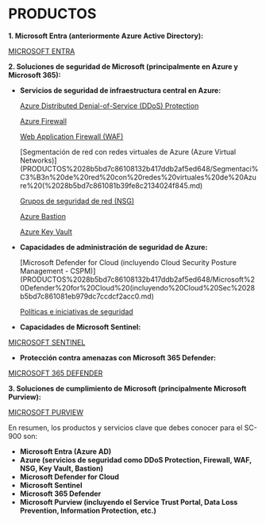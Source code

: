 # PRODUCTOS

**1. Microsoft Entra (anteriormente Azure Active Directory):**

[MICROSOFT ENTRA](PRODUCTOS%2028b5bd7c86108132b417ddb2af5ed648/MICROSOFT%20ENTRA%2028b5bd7c86108155a3c7f6654beaac58.md)

**2. Soluciones de seguridad de Microsoft (principalmente en Azure y Microsoft 365):**

- **Servicios de seguridad de infraestructura central en Azure:**
    
    [Azure Distributed Denial-of-Service (DDoS) Protection](PRODUCTOS%2028b5bd7c86108132b417ddb2af5ed648/Azure%20Distributed%20Denial-of-Service%20(DDoS)%20Protect%2028b5bd7c861081f18855cabfb35b0905.md)
    
    [Azure Firewall](PRODUCTOS%2028b5bd7c86108132b417ddb2af5ed648/Azure%20Firewall%2028b5bd7c861081afa1b4cd70fc14f2b4.md)
    
    [Web Application Firewall (WAF)](PRODUCTOS%2028b5bd7c86108132b417ddb2af5ed648/Web%20Application%20Firewall%20(WAF)%2028b5bd7c861081c998e8c21f7a3aa9e0.md)
    
    [Segmentación de red con redes virtuales de Azure (Azure Virtual Networks)](PRODUCTOS%2028b5bd7c86108132b417ddb2af5ed648/Segmentaci%C3%B3n%20de%20red%20con%20redes%20virtuales%20de%20Azure%20(%2028b5bd7c861081b39fe8c2134024f845.md)
    
    [Grupos de seguridad de red (NSG)](PRODUCTOS%2028b5bd7c86108132b417ddb2af5ed648/Grupos%20de%20seguridad%20de%20red%20(NSG)%2028b5bd7c86108155ad41d027bc14e623.md)
    
    [Azure Bastion](PRODUCTOS%2028b5bd7c86108132b417ddb2af5ed648/Azure%20Bastion%2028b5bd7c8610818e9651e3c856459334.md)
    
    [Azure Key Vault](PRODUCTOS%2028b5bd7c86108132b417ddb2af5ed648/Azure%20Key%20Vault%2028b5bd7c8610818394b5eff6a379e08e.md)
    
- **Capacidades de administración de seguridad de Azure:**
    
    [Microsoft Defender for Cloud (incluyendo Cloud Security Posture Management - CSPM)](PRODUCTOS%2028b5bd7c86108132b417ddb2af5ed648/Microsoft%20Defender%20for%20Cloud%20(incluyendo%20Cloud%20Sec%2028b5bd7c861081eb979dc7ccdcf2acc0.md)
    
    [Políticas e iniciativas de seguridad](PRODUCTOS%2028b5bd7c86108132b417ddb2af5ed648/Pol%C3%ADticas%20e%20iniciativas%20de%20seguridad%2028b5bd7c8610817baf63c59c5e974604.md)
    
- **Capacidades de Microsoft Sentinel:**

[MICROSOFT SENTINEL](PRODUCTOS%2028b5bd7c86108132b417ddb2af5ed648/MICROSOFT%20SENTINEL%2028b5bd7c8610818d88d2cee10085c704.md)

- **Protección contra amenazas con Microsoft 365 Defender:**

[MICROSOFT 365 DEFENDER](PRODUCTOS%2028b5bd7c86108132b417ddb2af5ed648/MICROSOFT%20365%20DEFENDER%2028b5bd7c861081809440d85811e4bfb7.md)

**3. Soluciones de cumplimiento de Microsoft (principalmente Microsoft Purview):**

[MICROSOFT PURVIEW](PRODUCTOS%2028b5bd7c86108132b417ddb2af5ed648/MICROSOFT%20PURVIEW%2028b5bd7c8610813c862dfe98b6f92d5c.md)

En resumen, los productos y servicios clave que debes conocer para el SC-900 son:

- **Microsoft Entra (Azure AD)**
- **Azure (servicios de seguridad como DDoS Protection, Firewall, WAF, NSG, Key Vault, Bastion)**
- **Microsoft Defender for Cloud**
- **Microsoft Sentinel**
- **Microsoft 365 Defender**
- **Microsoft Purview (incluyendo el Service Trust Portal, Data Loss Prevention, Information Protection, etc.)**